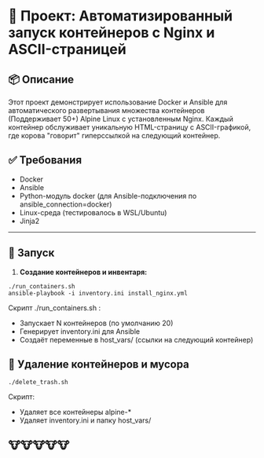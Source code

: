 # 🐳 Проект: Автоматизированный запуск контейнеров с Nginx и ASCII-страницей

## 📦 Описание


Этот проект демонстрирует использование Docker и Ansible для автоматического развертывания множества контейнеров (Поддерживает 50+) Alpine Linux с установленным Nginx. Каждый контейнер обслуживает уникальную HTML-страницу с ASCII-графикой, где корова "говорит" гиперссылкой на следующий контейнер.
## ✅ Требования
  - Docker
  - Ansible
  - Python-модуль docker (для Ansible-подключения по ansible_connection=docker)
  - Linux-среда (тестировалось в WSL/Ubuntu)
  - Jinja2

---

## 🚀 Запуск

1. **Создание контейнеров и инвентаря:**

```
./run_containers.sh 
ansible-playbook -i inventory.ini install_nginx.yml
```
  Скрипт ./run_containers.sh :
  - Запускает N контейнеров (по умолчанию 20)
  - Генерирует inventory.ini для Ansible
  - Создаёт переменные в host_vars/ (ссылки на следующий контейнер)

## 🧹 Удаление контейнеров и мусора
```
./delete_trash.sh
```
Скрипт:
 - Удаляет все контейнеры alpine-*
 - Удаляет inventory.ini и папку host_vars/
   
## 🐮🐮🐮🐮🐮
